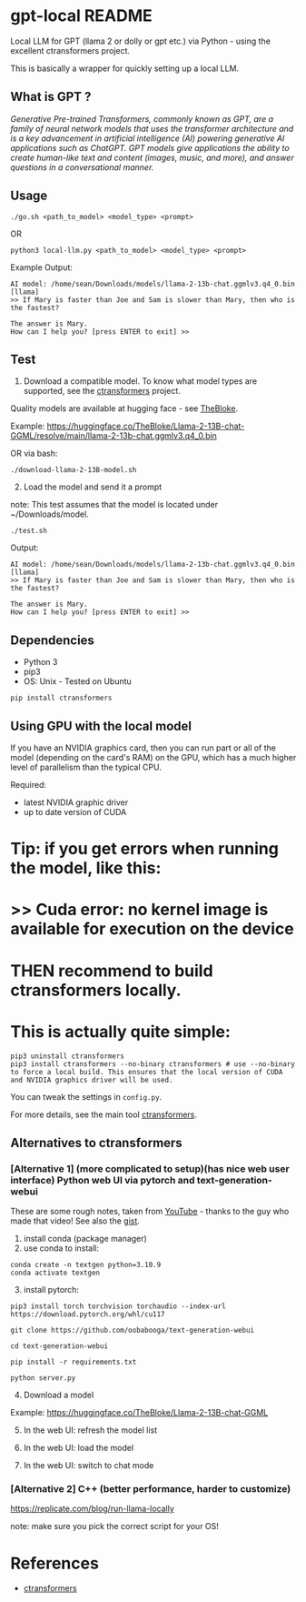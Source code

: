 # gpt-local README

Local LLM for GPT (llama 2 or dolly or gpt etc.) via Python - using the excellent ctransformers project.

This is basically a wrapper for quickly setting up a local LLM.

## What is GPT ?

*Generative Pre-trained Transformers, commonly known as GPT, are a family of neural network models that uses the transformer architecture and is a key advancement in artificial intelligence (AI) powering generative AI applications such as ChatGPT. GPT models give applications the ability to create human-like text and content (images, music, and more), and answer questions in a conversational manner.*


## Usage

```
./go.sh <path_to_model> <model_type> <prompt>
```

OR

```
python3 local-llm.py <path_to_model> <model_type> <prompt>
```

Example Output:

```
AI model: /home/sean/Downloads/models/llama-2-13b-chat.ggmlv3.q4_0.bin [llama]
>> If Mary is faster than Joe and Sam is slower than Mary, then who is the fastest?

The answer is Mary.
How can I help you? [press ENTER to exit] >>
```

## Test

1. Download a compatible model. To know what model types are supported, see the [ctransformers](https://github.com/marella/ctransformers) project.

Quality models are available at hugging face - see [TheBloke](https://huggingface.co/TheBloke).

Example: https://huggingface.co/TheBloke/Llama-2-13B-chat-GGML/resolve/main/llama-2-13b-chat.ggmlv3.q4_0.bin

OR via bash:

```
./download-llama-2-13B-model.sh
```

2. Load the model and send it a prompt

note: This test assumes that the model is located under ~/Downloads/model.

```
./test.sh
```

Output:

```
AI model: /home/sean/Downloads/models/llama-2-13b-chat.ggmlv3.q4_0.bin [llama]
>> If Mary is faster than Joe and Sam is slower than Mary, then who is the fastest?

The answer is Mary.
How can I help you? [press ENTER to exit] >>
```

## Dependencies

- Python 3
- pip3
- OS: Unix - Tested on Ubuntu

```
pip install ctransformers
```

## Using GPU with the local model

If you have an NVIDIA graphics card, then you can run part or all of the model (depending on the card's RAM) on the GPU,
which has a much higher level of parallelism than the typical CPU.

Required:
- latest NVIDIA graphic driver
- up to date version of CUDA

# Tip: if you get errors when running the model, like this:
# >> Cuda error: no kernel image is available for execution on the device
# THEN recommend to build ctransformers locally.
# This is actually quite simple:

```
pip3 uninstall ctransformers
pip3 install ctransformers --no-binary ctransformers # use --no-binary to force a local build. This ensures that the local version of CUDA and NVIDIA graphics driver will be used.
```

You can tweak the settings in `config.py`.

For more details, see the main tool [ctransformers](https://github.com/marella/ctransformers).

## Alternatives to ctransformers

### [Alternative 1] (more complicated to setup)(has nice web user interface) Python web UI via pytorch and text-generation-webui

These are some rough notes, taken from [YouTube](https://www.youtube.com/watch?v=k2FHUP0krqg&ab_channel=MatthewBerman) - thanks to the guy who made that video! See also the [gist](https://gist.github.com/mberman84/45545e48040ef6aafb6a1cb3442edb83).

1. install conda (package manager)
2. use conda to install:

```
conda create -n textgen python=3.10.9
conda activate textgen
```

3. install pytorch:

```
pip3 install torch torchvision torchaudio --index-url https://download.pytorch.org/whl/cu117

git clone https://github.com/oobabooga/text-generation-webui

cd text-generation-webui

pip install -r requirements.txt

python server.py
```
4. Download a model

Example: https://huggingface.co/TheBloke/Llama-2-13B-chat-GGML

5. In the web UI: refresh the model list

6. In the web UI: load the model

7. In the web UI: switch to chat mode

### [Alternative 2] C++ (better performance, harder to customize)

https://replicate.com/blog/run-llama-locally

note: make sure you pick the correct script for your OS!

# References

- [ctransformers](https://github.com/marella/ctransformers)
